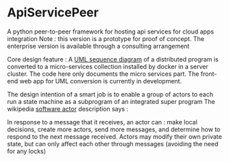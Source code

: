# ApiServicePeer
A python peer-to-peer framework for hosting api services for cloud apps integration
Note : this version is a prototype for proof of concept. The enterprise version is available through a consulting arrangement

Core design feature : A [UML sequence diagram](http://www.agilemodeling.com/artifacts/sequenceDiagram.htm) of a distributed program is converted to a micro-services collection installed by docker in a server cluster. The code here only documents the micro services part. The front-end web app for UML conversion is currently in development.

The design intention of a smart job is to enable a group of actors to each run a state
machine as a subprogram of an integrated super program
The wikipedia [software actor](https://en.wikipedia.org/wiki/Actor_model) description says :

  In response to a message that it receives, an actor can : make local decisions, 
  create more actors, send more messages, and determine how to respond to the 
  next message received. Actors may modify their own private state, but can only 
  affect each other through messages (avoiding the need for any locks)

